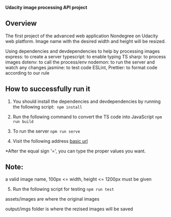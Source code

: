 **Udacity image processing API project**

## Overview

The first project of the advanced web application Nondegree
on Udacity web platform. Image name with the desired width and height
will be resized.

Using dependencies and devdependencies to help by processing images
express: to create a server
typescript: to enable typing TS
sharp: to process images
dotenv: to call the process/env
nodemon: to run the server and watch any changes
jasmine: to test code
ESLint, Prettier: to format code according to our rule

## How to successfully run it

1. You should install the dependencies and devdependencies
by running the following script: 
`npm install`

2. Run the following command to convert the TS code into JavaScript
`npm run build`

3. To run the server `npm run serve`

4. Visit the following address
[basic url](http://localhost:3000/api/images?filename=&width=&height=)

\*After the equal sign '=', you can type the proper values you want.

## Note:

a valid image name, 100px <= width, height <= 1200px must be given

5. Run the following script for testing
`npm run test`

assets/images are where the original images

output/imgs folder is where the rezised images will be saved
